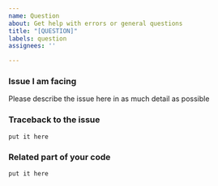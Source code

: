 ```yaml
---
name: Question
about: Get help with errors or general questions
title: "[QUESTION]"
labels: question
assignees: ''

---
```


<!--
Hey there, you have a question? We are happy to answer. Please make sure no similar question was opened already.

To make it easier for us to help you, please read this article https://git.io/JURJO and try to follow the template below as closely as possible.

Please mind that there is also a users' Telegram group at https://t.me/pythontelegrambotgroup for questions about the library. Questions asked there might be answered quicker than here. Moreover, GitHub Discussions at https://git.io/JG3rk offer a slightly better format to discuss usage questions.
-->

### Issue I am facing
Please describe the issue here in as much detail as possible

### Traceback to the issue
```
put it here
```

### Related part of your code
```python
put it here
```
